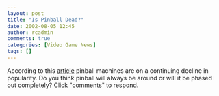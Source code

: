 ```yaml
---
layout: post
title: "Is Pinball Dead?"
date: 2002-08-05 12:45
author: rcadmin
comments: true
categories: [Video Game News]
tags: []
---
```

According to this <a href=http://www.washingtonpost.com/wp-dyn/articles/A28675-2002Jul31.html>article</a> pinball machines are on a continuing decline in popularity. Do you think pinball will always be around or will it be phased out completely? Click "comments" to respond.
